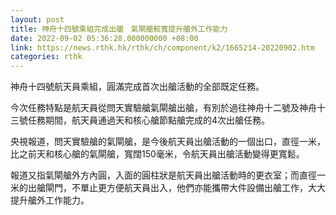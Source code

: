 ```yaml
---
layout: post
title: 神舟十四號乘組完成出艙　氣閘艙較寬提升艙外工作能力
date: 2022-09-02 05:36:28.000000000 +08:00
link: https://news.rthk.hk/rthk/ch/component/k2/1665214-20220902.htm
categories: rthk
---
```


神舟十四號航天員乘組，圓滿完成首次出艙活動的全部既定任務。

今次任務特點是航天員從問天實驗艙氣閘艙出艙，有別於過往神舟十二號及神舟十三號任務期間，航天員通過天和核心艙節點艙完成的4次出艙任務。

央視報道，問天實驗艙的氣閘艙，是今後航天員出艙活動的一個出口，直徑一米，比之前天和核心艙的氣閘艙，寬闊150毫米，令航天員出艙活動變得更寬鬆。

報道又指氣閘艙外方內圓，入面的圓柱狀是航天員出艙活動時的更衣室；而直徑一米的出艙閘門，不單止更方便航天員出入，他們亦能攜帶大件設備出艙工作，大大提升艙外工作能力。
